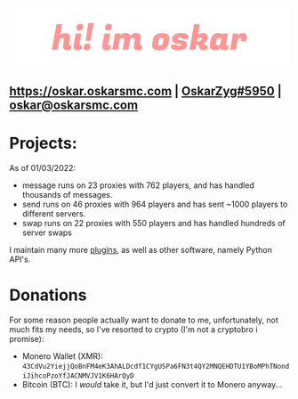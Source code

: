 <img src="media/oskarzyg/oskarzyg-header.png" alt="hi! im oskar">
<h2><a href="https://oskar.oskarsmc.com/">https://oskar.oskarsmc.com</a> | <a href="https://discord.oskarsmc.com/">OskarZyg#5950</a> | <a href="mailto:oskar@oskarsmc.com">oskar@oskarsmc.com</a></h2>

# Projects:

As of 01/03/2022:

- message runs on 23 proxies with 762 players, and has handled thousands of messages.
- send runs on 46 proxies with 964 players and has sent ~1000 players to different servers.
- swap runs on 22 proxies with 550 players and has handled hundreds of server swaps

I maintain many more [plugins](https://github.com/OskarsMC-Plugins/), as well as other software, namely Python API's.

# Donations

For some reason people actually want to donate to me, unfortunately, not much fits my needs, so I've resorted to
crypto (I'm not a cryptobro i promise):

* Monero Wallet (XMR): `43CdVu2YiejjQoBnFM4eK3AhALDcdf1CYgUSPa6FN3t4QY2MNQEHDTU1YBoMPhTNondiJihcoPzoYfJACNMVJV1K6HArQyD`
* Bitcoin (BTC): I _would_ take it, but I'd just convert it to Monero anyway...